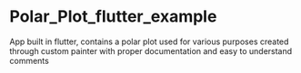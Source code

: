 # Polar_Plot_flutter_example
App built in flutter, contains a polar plot used for various purposes created through custom painter with proper documentation and easy to understand comments
